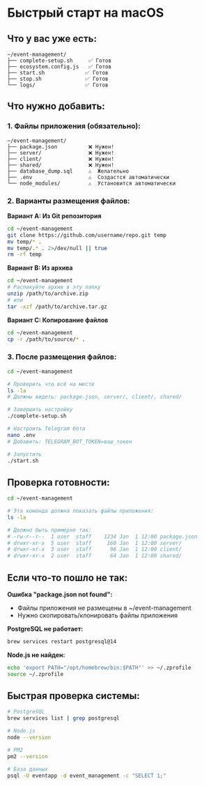 # Быстрый старт на macOS

## Что у вас уже есть:
```
~/event-management/
├── complete-setup.sh     ✅ Готов
├── ecosystem.config.js   ✅ Готов
├── start.sh             ✅ Готов
├── stop.sh              ✅ Готов
└── logs/                ✅ Готов
```

## Что нужно добавить:

### 1. Файлы приложения (обязательно):
```
~/event-management/
├── package.json          ❌ Нужен!
├── server/               ❌ Нужен!
├── client/               ❌ Нужен!
├── shared/               ❌ Нужен!
├── database_dump.sql     ⚠️  Желательно
├── .env                  ⚠️  Создастся автоматически
└── node_modules/         ⚠️  Установится автоматически
```

### 2. Варианты размещения файлов:

**Вариант A: Из Git репозитория**
```bash
cd ~/event-management
git clone https://github.com/username/repo.git temp
mv temp/* .
mv temp/.* . 2>/dev/null || true
rm -rf temp
```

**Вариант B: Из архива**
```bash
cd ~/event-management
# Распакуйте архив в эту папку
unzip /path/to/archive.zip
# или
tar -xzf /path/to/archive.tar.gz
```

**Вариант C: Копирование файлов**
```bash
cd ~/event-management
cp -r /path/to/source/* .
```

### 3. После размещения файлов:
```bash
cd ~/event-management

# Проверить что всё на месте
ls -la
# Должны видеть: package.json, server/, client/, shared/

# Завершить настройку
./complete-setup.sh

# Настроить Telegram бота
nano .env
# Добавить: TELEGRAM_BOT_TOKEN=ваш_токен

# Запустить
./start.sh
```

## Проверка готовности:
```bash
cd ~/event-management

# Эта команда должна показать файлы приложения:
ls -la

# Должно быть примерно так:
# -rw-r--r--  1 user  staff    1234 Jan  1 12:00 package.json
# drwxr-xr-x  5 user  staff     160 Jan  1 12:00 server/
# drwxr-xr-x  3 user  staff      96 Jan  1 12:00 client/
# drwxr-xr-x  2 user  staff      64 Jan  1 12:00 shared/
```

## Если что-то пошло не так:

**Ошибка "package.json not found":**
- Файлы приложения не размещены в ~/event-management
- Нужно скопировать/клонировать файлы приложения

**PostgreSQL не работает:**
```bash
brew services restart postgresql@14
```

**Node.js не найден:**
```bash
echo 'export PATH="/opt/homebrew/bin:$PATH"' >> ~/.zprofile
source ~/.zprofile
```

## Быстрая проверка системы:
```bash
# PostgreSQL
brew services list | grep postgresql

# Node.js
node --version

# PM2
pm2 --version

# База данных
psql -U eventapp -d event_management -c "SELECT 1;"
```